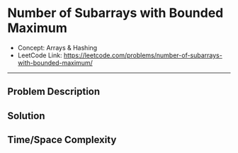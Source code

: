 # Number of Subarrays with Bounded Maximum

- Concept: Arrays & Hashing
- LeetCode Link: https://leetcode.com/problems/number-of-subarrays-with-bounded-maximum/

---

## Problem Description

## Solution

## Time/Space Complexity

